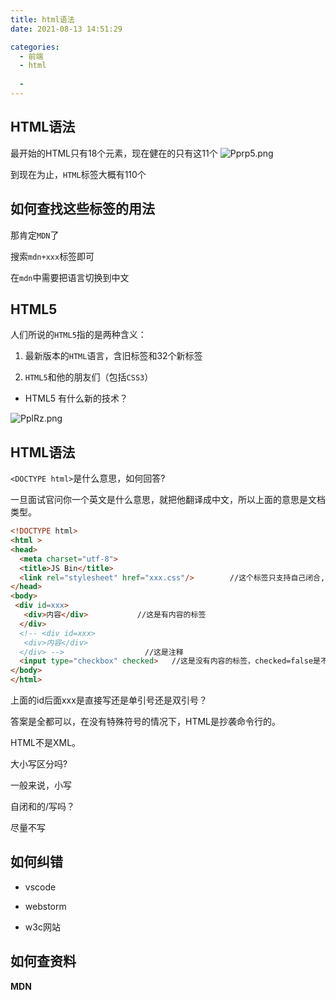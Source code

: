 ```yaml
---
title: html语法
date: 2021-08-13 14:51:29

categories:
  - 前端
  - html
 
  - 
---
```



## HTML语法

最开始的HTML只有18个元素，现在健在的只有这11个
![Pprp5.png](https://ss.im5i.com/2021/08/12/Pprp5.png)


到现在为止，`HTML`标签大概有110个

## 如何查找这些标签的用法

那肯定`MDN`了

搜索`mdn+xxx`标签即可

在`mdn`中需要把语言切换到中文


## HTML5

人们所说的`HTML5`指的是两种含义：

1. 最新版本的`HTML`语言，含旧标签和32个新标签

2. `HTML5`和他的朋友们（包括`CSS3`）

- HTML5 有什么新的技术？

![PplRz.png](https://ss.im5i.com/2021/08/12/PplRz.png)



## HTML语法

`<DOCTYPE html>`是什么意思，如何回答?

一旦面试官问你一个英文是什么意思，就把他翻译成中文，所以上面的意思是文档类型。

```HTML
<!DOCTYPE html>
<html >
<head>
  <meta charset="utf-8">
  <title>JS Bin</title>
  <link rel="stylesheet" href="xxx.css"/>        //这个标签只支持自己闭合,最后的斜杠没有是规范的，就是没有/的写法，那写上也对，有很强的纠错能力
</head>
<body>
 <div id=xxx>
   <div>内容</div>           //这是有内容的标签
  </div>
  <!-- <div id=xxx>
   <div>内容</div>
  </div> -->                  //这是注释
  <input type="checkbox" checked>   //这是没有内容的标签，checked=false是不看的。
</body>
</html>
```


上面的id后面xxx是直接写还是单引号还是双引号？

答案是全都可以，在没有特殊符号的情况下，HTML是抄袭命令行的。

HTML不是XML。

大小写区分吗?

一般来说，小写

自闭和的/写吗？

尽量不写

## 如何纠错

- vscode

- webstorm

- w3c网站

## 如何查资料

**MDN** 
